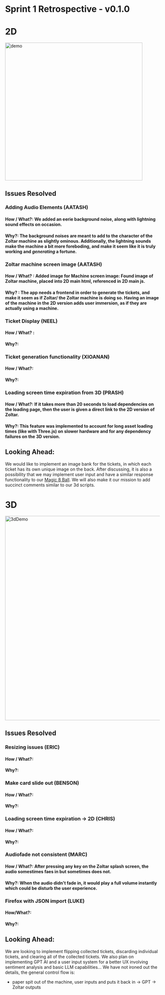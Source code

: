 # Sprint 1 Retrospective - v0.1.0

# 2D

<img width="447" alt="demo " src="https://github.com/cse110-sp23-group23/cse110-sp23-group23/assets/120541745/e817c797-f1f8-4e7b-b9a2-87f041b1c239">


## Issues Resolved

### Adding Audio Elements (AATASH)
#### How / What?: We added an eerie background noise, along with lightning sound effects on occasion.
#### Why?: The background noises are meant to add to the character of the Zoltar machine as slightly ominous. Additionally, the lightning sounds make the machine a bit more foreboding, and make it seem like it is truly working and _generating_ a fortune.

### Zoltar machine screen image (AATASH)
#### How / What? : Added image for Machine screen image: Found image of Zoltar machine, placed into 2D main html, referenced in 2D main js.
#### Why? : The app needs a frontend in order to generate the tickets, and make it seem as if Zoltar/ the Zoltar machine is doing so. Having an image of the machine in the 2D version adds user immersion, as if they are actually using a machine.

### Ticket Display (NEEL)
#### How / What? :
#### Why?:

### Ticket generation functionality (XIOANAN)
#### How / What?:
#### Why?:

### Loading screen time expiration from 3D (PRASH)
#### How / What?: If it takes more than 20 seconds to load dependencies on the loading page, then the user is given a direct link to the 2D version of Zoltar.
#### Why?: This feature was implemented to account for long asset loading times (like with Three.js) on slower hardware and for any dependency failures on the 3D version. 

## Looking Ahead: 
We would like to implement an image bank for the tickets, in which each ticket has its own unique image on the back. After discussing, it is also a possibility that we may implement user input and have a similar response functionality to our [Magic 8 Ball](https://cse110-sp23-group23.github.io/cse110-sp23-group23/source/8ball/). We will also make it our mission to add succinct comments similar to our 3d scripts. 

# 3D

<img width="663" alt="3dDemo" src="https://github.com/cse110-sp23-group23/cse110-sp23-group23/assets/120541745/b7a7e97c-6bcc-494d-9bb4-68c271d09830">

## Issues Resolved

### Resizing issues (ERIC)
#### How / What?:
#### Why?:

### Make card slide out (BENSON)
#### How / What?:
#### Why?:

### Loading screen time expiration -> 2D (CHRIS)
#### How / What?:
#### Why?:

### Audiofade not consistent (MARC)
#### How / What?: After pressing any key on the Zoltar splash screen, the audio somestimes faes in but sometimes does not.
#### Why?: When the audio didn't fade in, it would play a full volume instantly which could be disturb the user experience. 

### Firefox with JSON import (LUKE) 
#### How/What?:
#### Why?:

## Looking Ahead: 
We are looking to implement flipping collected tickets, discarding individual tickets, and clearing all of the collected tickets. We also plan on implementing GPT AI and a user input system for a better UX involving sentiment analysis and basic LLM capabilities... We have not ironed out the details, the general control flow is:
- paper spit out of the machine, user inputs and puts it back in -> GPT -> Zoltar outputs
